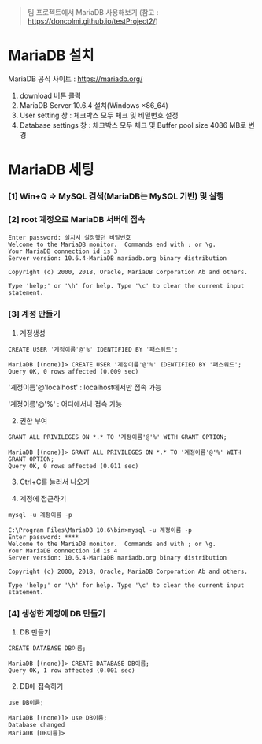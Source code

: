 > 팀 프로젝트에서 MariaDB 사용해보기 (참고 : https://doncolmi.github.io/testProject2/)



# MariaDB 설치

MariaDB 공식 사이트 : https://mariadb.org/

  1. download 버튼 클릭
  2. MariaDB Server 10.6.4 설치(Windows ×86_64)
  3. User setting 창 : 체크박스 모두 체크 및 비밀번호 설정
  4. Database settings 창 : 체크박스 모두 체크 및 Buffer pool size 4086 MB로 변경

# MariaDB 세팅

### [1] Win+Q => MySQL 검색(MariaDB는 MySQL 기반) 및 실행

### [2] root 계정으로 MariaDB 서버에 접속

```
Enter password: 설치시 설정했던 비밀번호
Welcome to the MariaDB monitor.  Commands end with ; or \g.
Your MariaDB connection id is 3
Server version: 10.6.4-MariaDB mariadb.org binary distribution

Copyright (c) 2000, 2018, Oracle, MariaDB Corporation Ab and others.

Type 'help;' or '\h' for help. Type '\c' to clear the current input statement.
```

### [3] 계정 만들기

1. 계정생성

```
CREATE USER '계정이름'@'%' IDENTIFIED BY '패스워드';
```

```
MariaDB [(none)]> CREATE USER '계정이름'@'%' IDENTIFIED BY '패스워드';
Query OK, 0 rows affected (0.009 sec)
```

   '계정이름'@'localhost' : localhost에서만 접속 가능<br/>

   '계정이름'@'%' : 어디에서나 접속 가능

2. 권한 부여

```
GRANT ALL PRIVILEGES ON *.* TO '계정이름'@'%' WITH GRANT OPTION;
```

```
MariaDB [(none)]> GRANT ALL PRIVILEGES ON *.* TO '계정이름'@'%' WITH GRANT OPTION;
Query OK, 0 rows affected (0.011 sec)
```

3. Ctrl+C를 눌러서 나오기

4. 계정에 접근하기

```
mysql -u 계정이름 -p
```

```
C:\Program Files\MariaDB 10.6\bin>mysql -u 계정이름 -p
Enter password: ****
Welcome to the MariaDB monitor.  Commands end with ; or \g.
Your MariaDB connection id is 4
Server version: 10.6.4-MariaDB mariadb.org binary distribution

Copyright (c) 2000, 2018, Oracle, MariaDB Corporation Ab and others.

Type 'help;' or '\h' for help. Type '\c' to clear the current input statement.
```

### [4] 생성한 계정에 DB 만들기

1. DB 만들기

```
CREATE DATABASE DB이름;
```

```
MariaDB [(none)]> CREATE DATABASE DB이름;
Query OK, 1 row affected (0.001 sec)
```

2. DB에 접속하기

```
use DB이름;
```

```
MariaDB [(none)]> use DB이름;
Database changed
MariaDB [DB이름]>
```

